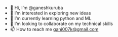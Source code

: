 - 👋 Hi, I’m @ganeshkuruba
- 👀 I’m interested in exploring new ideas
- 🌱 I’m currently learning python and ML
- 💞️ I’m looking to collaborate on my technical skills
- 📫 How to reach me gani007k@gmail.com

<!---
ganeshkuruba/ganeshkuruba is a ✨ special ✨ repository because its `README.md` (this file) appears on your GitHub profile.
You can click the Preview link to take a look at your changes.
--->
